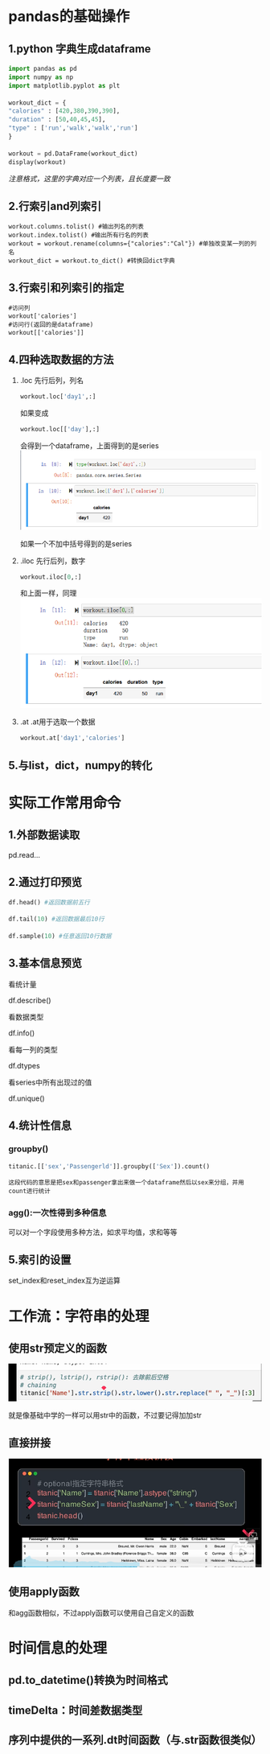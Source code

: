 # pandas的基础操作

## **1.python 字典生成dataframe**

```python
import pandas as pd
import numpy as np
import matplotlib.pyplot as plt

workout_dict = {
"calories" : [420,380,390,390],
"duration" : [50,40,45,45],
"type" : ['run','walk','walk','run']
}

workout = pd.DataFrame(workout_dict)
display(workout)
```

*注意格式，这里的字典对应一个列表，且长度要一致*

## **2.行索引and列索引**

```python-repl
workout.columns.tolist() #输出列名的列表
workout.index.tolist() #输出所有行名的列表
workout = workout.rename(columns={"calories":"Cal"}) #单独改变某一列的列名
workout_dict = workout.to_dict() #转换回dict字典
```

## **3.行索引和列索引的指定**

```python-repl
#访问列
workout['calories']
#访问行(返回的是dataframe)
workout[['calories']]
```

## **4.四种选取数据的方法**

1. .loc
   先行后列，列名

   ```python
   workout.loc['day1',:]
   ```

   如果变成

   ```python
   workout.loc[['day'],:]
   ```

   会得到一个dataframe，上面得到的是series
   ![1686899889075](image/核心整理/1686899889075.png)

   如果一个不加中括号得到的是series
2. .iloc
   先行后列，数字

   ```python
   workout.iloc[0,:]
   ```

   和上面一样，同理
   ![1686899967542](image/核心整理/1686899967542.png)
3. .at
   .at用于选取一个数据

   ```python
   workout.at['day1','calories']
   ```

## **5.与list，dict，numpy的转化**

# 实际工作常用命令

## 1.外部数据读取

 pd.read...

## 2.通过打印预览

```python
df.head() #返回数据前五行

df.tail(10) #返回数据最后10行

df.sample(10) #任意返回10行数据
```


## 3.基本信息预览

看统计量

df.describe()

看数据类型

df.info()

看每一列的类型

df.dtypes

看series中所有出现过的值

df.unique()

## 4.统计性信息

### groupby()

```python
titanic.[['sex','Passengerld']].groupby(['Sex']).count()
```

    这段代码的意思是把sex和passenger拿出来做一个dataframe然后以sex来分组，并用count进行统计

### agg():一次性得到多种信息

可以对一个字段使用多种方法，如求平均值，求和等等

## 5.索引的设置

set_index和reset_index互为逆运算

# 工作流：字符串的处理

## 使用str预定义的函数

![1686904542784](image/核心整理/1686904542784.png)

就是像基础中学的一样可以用str中的函数，不过要记得加加str

## 直接拼接

![1686904622674](image/核心整理/1686904622674.png)

## 使用apply函数

和agg函数相似，不过apply函数可以使用自己自定义的函数

# 时间信息的处理

## pd.to_datetime()转换为时间格式


## timeDelta：时间差数据类型

## 序列中提供的一系列.dt时间函数（与.str函数很类似）
